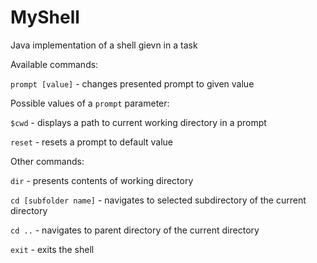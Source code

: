 # MyShell
Java implementation of a shell gievn in a task

Available commands:

`prompt [value]` - changes presented prompt to given value

Possible values of a `prompt` parameter:

`$cwd` - displays a path to current working directory in a prompt

`reset` - resets a prompt to default value

Other commands:

`dir` - presents contents of working directory

`cd [subfolder name]` - navigates to selected subdirectory of the current directory

`cd ..` - navigates to parent directory of the current directory

`exit` - exits the shell
